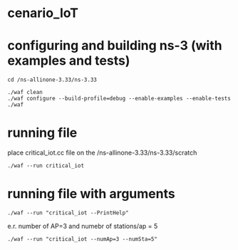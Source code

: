 # cenario_IoT
# configuring and building ns-3 (with examples and tests)
```
cd /ns-allinone-3.33/ns-3.33
```
```
./waf clean
./waf configure --build-profile=debug --enable-examples --enable-tests
./waf
```

# running file
place critical_iot.cc file on the /ns-allinone-3.33/ns-3.33/scratch
```
./waf --run critical_iot
```
# running file with arguments
```
./waf --run "critical_iot --PrintHelp"
```

e.r. number of AP=3 and numebr of stations/ap = 5
```
./waf --run "critical_iot --numAp=3 --numSta=5"
```

